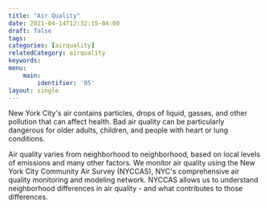 ```yaml
---
title: "Air Quality"
date: 2021-04-14T12:32:15-04:00
draft: false
tags: 
categories: [airquality]
relatedCategory: airquality
keywords: 
menu:
    main:
        identifier: '05'
layout: single
---
```


New York City's air contains particles, drops of liquid, gasses, and other pollution that can affect health. Bad air quality can be particularly dangerous for older adults, children, and people with heart or lung conditions.

Air quality varies from neighborhood to neighborhood, based on local levels of emissions and many other factors. We monitor air quality using the New York City Community Air Survey (NYCCAS), NYC's comprehensive air quality monitoring and modeling network. NYCCAS allows us to understand neighborhood differences in air quality - and what contributes to those differences.

